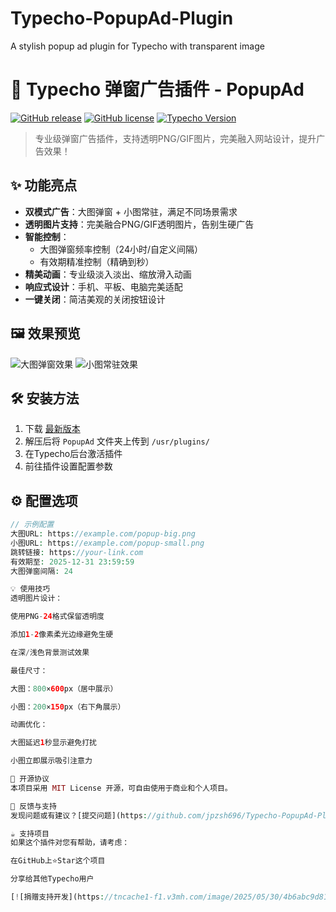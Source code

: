 # Typecho-PopupAd-Plugin
A stylish popup ad plugin for Typecho with transparent image
# 🚀 Typecho 弹窗广告插件 - PopupAd

[![GitHub release](https://img.shields.io/github/release/yourname/Typecho-PopupAd-Plugin.svg?style=flat-square)](https://github.com/yourname/Typecho-PopupAd-Plugin/releases)
[![GitHub license](https://img.shields.io/github/license/yourname/Typecho-PopupAd-Plugin?style=flat-square)](https://github.com/yourname/Typecho-PopupAd-Plugin/blob/main/LICENSE)
[![Typecho Version](https://img.shields.io/badge/Typecho-1.2.1+-blue.svg?style=flat-square)](https://typecho.org)

> 专业级弹窗广告插件，支持透明PNG/GIF图片，完美融入网站设计，提升广告效果！

## ✨ 功能亮点

- **双模式广告**：大图弹窗 + 小图常驻，满足不同场景需求
- **透明图片支持**：完美融合PNG/GIF透明图片，告别生硬广告
- **智能控制**：
  - 大图弹窗频率控制（24小时/自定义间隔）
  - 有效期精准控制（精确到秒）
- **精美动画**：专业级淡入淡出、缩放滑入动画
- **响应式设计**：手机、平板、电脑完美适配
- **一键关闭**：简洁美观的关闭按钮设计

## 🖼 效果预览

![大图弹窗效果](screenshot1.png)
![小图常驻效果](screenshot2.png)

## 🛠 安装方法

1. 下载 [最新版本](https://github.com/yourname/Typecho-PopupAd-Plugin/releases/latest)
2. 解压后将 `PopupAd` 文件夹上传到 `/usr/plugins/`
3. 在Typecho后台激活插件
4. 前往插件设置配置参数

## ⚙️ 配置选项

```php
// 示例配置
大图URL: https://example.com/popup-big.png
小图URL: https://example.com/popup-small.png
跳转链接: https://your-link.com
有效期至: 2025-12-31 23:59:59
大图弹窗间隔: 24

💡 使用技巧
透明图片设计：

使用PNG-24格式保留透明度

添加1-2像素柔光边缘避免生硬

在深/浅色背景测试效果

最佳尺寸：

大图：800×600px（居中展示）

小图：200×150px（右下角展示）

动画优化：

大图延迟1秒显示避免打扰

小图立即展示吸引注意力

📄 开源协议
本项目采用 MIT License 开源，可自由使用于商业和个人项目。

💬 反馈与支持
发现问题或有建议？[提交问题](https://github.com/jpzsh696/Typecho-PopupAd-Plugin/issues)

☕ 支持项目
如果这个插件对您有帮助，请考虑：

在GitHub上⭐Star这个项目

分享给其他Typecho用户

[![捐赠支持开发](https://tncache1-f1.v3mh.com/image/2025/05/30/4b6abc9d810bd5af57a4464036edf331.jpg)


